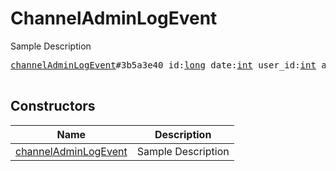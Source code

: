 # ChannelAdminLogEvent

Sample Description

<pre>
<a href="../constructor/channelAdminLogEvent.md">channelAdminLogEvent</a>#3b5a3e40 id:<a href="../type/long.md">long</a> date:<a href="../type/int.md">int</a> user_id:<a href="../type/int.md">int</a> action:<a href="../type/ChannelAdminLogEventAction.md">ChannelAdminLogEventAction</a> = <a href="../type/ChannelAdminLogEvent.md">ChannelAdminLogEvent</a>;

</pre>

## Constructors

| Name | Description |
|------|-------------|
| [channelAdminLogEvent](../constructor/channelAdminLogEvent.md) | Sample Description |

